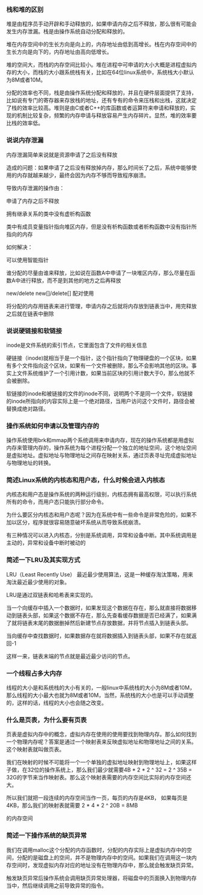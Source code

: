 ### 栈和堆的区别

堆是由程序员手动开辟和手动释放的，如果申请内存之后不释放，那么很有可能会发生内存泄漏。栈是由操作系统自动分配和释放的。

堆在内存空间中的生长方向是向上的，内存地址由低到高增长。栈在内存空间中的生长方向是向下的，内存地址由高向低增长。

堆的空间大，而栈的内存空间比较小。堆在进程中可申请的大小大概是进程虚拟内存的大小，而栈的大小跟系统栈有关，比如在64位linux系统中，系统栈大小默认为8M或者10M。

分配的效率也不同，栈是由操作系统分配和释放的，并且在硬件层面提供了支持，比如说有专门的寄存器来存放栈的地址，还有专有的命令来压栈和出栈，这就决定了栈的效率比较高。堆则是由C或者C++的库函数或者运算符来申请和释放的，实现的机制比较复杂，频繁的内存申请与释放容易产生内存碎片。显然，堆的效率要比栈的效率低。

### 说说内存泄漏

内存泄漏简单来说就是资源申请了之后没有释放

造成的问题：如果申请了之后没有释放掉内存，那么时间长了之后，系统中能够使用的内存就越来越少，最终会因为内存不够而导致程序崩溃。

导致内存泄漏的操作由：

申请了内存之后不释放

拥有继承关系的类中没有虚析构函数

类中有成员变量指针指向堆区内存，但是没有析构函数或者析构函数中没有指针所指向的内存

如何解决：

可以使用智能指针

谁分配的尽量由谁来释放，比如说在函数A中申请了一块堆区内存，那么尽量在函数A中进行释放，而不是到其他的地方之后再释放

new/delete  new[]/delete[] 配对使用

将分配的内存用链表来进行管理，申请内存之后就将内存放到链表当中，用完释放之后就在链表中删除



### 说说硬链接和软链接

inode是文件系统的索引节点，它里面包含了文件的相关信息

硬链接（inode)就相当于是一个指针，这个指针指向了物理硬盘的一个区块，如果有多个文件指向这个区块，如果有一个文件被删除，那么不会影响其他的区块。事实上文件系统维护了一个引用计数，如果当前区块的引用计数大于0，那么他就不会被删除。

软链接的inode和被链接的文件的inode不同，说明两个不是同一个文件，软链接的inode所指向的内容实际上是一个绝对路径，当用户访问这个文件时，路径会被替换成绝对路径。



### 操作系统如何申请以及管理内存的

操作系统使用brk和mmap两个系统调用来申请内存，现在的操作系统都是用虚拟内存来管理内存的，操作系统为每个进程分配一个独立的地址空间，这个地址空间是虚拟地址。虚拟地址与物理地址之间存在映射关系，通过页表寻址完成虚拟地址与物理地址的转换。



### 简述Linux系统的内核态和用户态，什么时候会进入内核态

内核态和用户态是操作系统的两种运行级别，内核态拥有最高权限，可以执行系统所有的命令，而用户态只能执行部分命令。

为什么要区分内核态和用户态呢？因为在系统中有一些命令是非常危险的，如果不加以区分，程序就很容易随意破坏系统从而导致系统崩溃。

有三种情况可以进入内核态，分别是系统调用，异常和设备中断。其中系统调用是主动的，异常和设备中断时被动的



### 简述一下LRU及其实现方式

LRU（Least Recently Use） 最近最少使用算法，这是一种缓存淘汰策略，用来淘汰最近最少使用的对象。

LRU是通过双链表和哈希表来实现的。

当一个向缓存中插入一个数据时，如果发现这个数据在存在，那么就直接将数据移动到链表头部，如果这个数据不存在，那么先查看缓存数据是否已经满了，如果满了就将链表末尾的数据删掉然后新建节点存放数据，并将节点插入到链表头部。

当向缓存中查找数据时，如果数据存在就将数据插入到链表头部，如果不存在就返回-1

这样一来，链表末端的节点就是最近最少访问的节点。



### 一个线程占多大内存

线程的大小是和系统栈的大小有关的，一般linux中系统栈的大小为8M或者10M，那么线程的大小最大也就为8M或者10M，当然，系统栈的大小也是可以手动调整的，这样的话，线程的大小也会随之改变。



### 什么是页表，为什么要有页表

页表是虚拟内存中的概念，虚拟内存在使用的使用要找到物理内存。那么如何找到一个物理内存呢？答案是通过一个映射表来反映虚拟地址和物理地址之间的关系。这个映射表就叫做页表。

我们在映射的时候不可能将一个一个单独的虚拟地址映射到物理地址上，如果这样子做，在32位的操作系统上，那么我们最少就需要4B * 2 * 2 ^ 32 = 2 ^ 35B = 32G的字节来当作映射表。那么这个映射表需要的内存空间比实际的内存空间还大。

所以我们就把一段连续的内存空间当作一页，每页的内存是4KB， 如果每页是4KB，那么我们的映射表就需要 2 * 4 * 2 ^ 20B = 8MB

的内存空间



### 简述一下操作系统的缺页异常

我们在调用malloc这个分配的内存函数时，分配的内存实际上是虚拟内存中的空间，分配的是磁盘上的空间，并不是物理内存中的空间。如果我们在调用这一块内存空间时，发现虚拟内存对应的地址没有在物理内存中，那么就会触发缺页异常。

触发缺页异常后操作系统会调用缺页异常处理器，将磁盘中的页面换入到物理内存当中，然后继续调用之前导致异常的指令。










